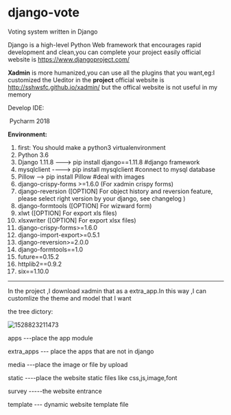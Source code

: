 # django-vote
Voting system written in Django

Django is a high-level Python Web framework that encourages rapid development and clean,you can complete your project easily
 official website is https://www.djangoproject.com/

**Xadmin** is more humanized,you can use all the plugins that you want,eg:I customized the Ueditor in the **project** 
 official website is http://sshwsfc.github.io/xadmin/    but the offical website is not useful in my memory

Develop IDE:

​	Pycharm 2018



**Environment:**

1.   first:  You should make a python3 virtualenvironment
2.   Python 3.6
3.   Django 1.11.8 ---> pip install django==1.11.8  #django framework
4.   mysqlclient  ----> pip install mysqlclient  #connect to mysql database
5.   Pillow  --> pip install Pillow   #deal with images
6.   django-crispy-forms >=1.6.0 (For xadmin crispy forms)
7.   django-reversion ([OPTION] For object history and reversion feature, please select right version by your django, see changelog )
8.   django-formtools ([OPTION] For wizward form)
9.   xlwt ([OPTION] For export xls files)
10.   xlsxwriter ([OPTION] For export xlsx files)
11.   django-crispy-forms>=1.6.0
12.   django-import-export>=0.5.1
13.   django-reversion>=2.0.0
14.   django-formtools==1.0
15.   future==0.15.2
16.   httplib2==0.9.2
17.   six==1.10.0 



****

In the project ,I download xadmin that as a extra_app.In this way ,I can customlize the theme and model that I want

the tree dictory:

![1528823211473](C:\Users\kuby\AppData\Local\Temp\1528823211473.png)



apps    ---place the app module

extra_apps  --- place the apps that are not in django

media  ---place the image or file by upload

static   ----place the website static files like css,js,image,font

survey -----the website entrance

template  ---  dynamic website template file





